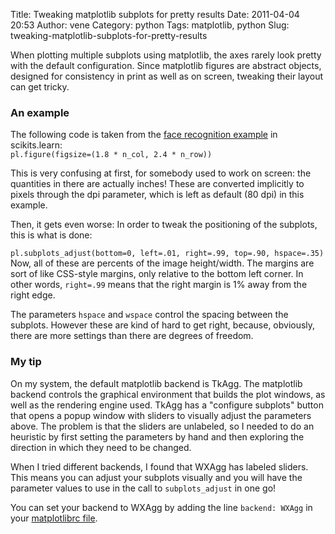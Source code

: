 Title: Tweaking matplotlib subplots for pretty results
Date: 2011-04-04 20:53
Author: vene
Category: python
Tags: matplotlib, python
Slug: tweaking-matplotlib-subplots-for-pretty-results

When plotting multiple subplots using matplotlib, the axes rarely look
pretty with the default configuration. Since matplotlib figures are
abstract objects, designed for consistency in print as well as on
screen, tweaking their layout can get tricky.

### An example

The following code is taken from the [face recognition example][] in
scikits.learn:  
`pl.figure(figsize=(1.8 * n_col, 2.4 * n_row))`

This is very confusing at first, for somebody used to work on screen:
the quantities in there are actually inches! These are converted
implicitly to pixels through the dpi parameter, which is left as default
(80 dpi) in this example.

Then, it gets even worse: In order to tweak the positioning of the
subplots, this is what is done:  

`pl.subplots_adjust(bottom=0, left=.01, right=.99, top=.90, hspace=.35)`  
Now, all of these are percents of the image height/width. The margins
are sort of like CSS-style margins, only relative to the bottom left
corner. In other words, `right=.99` means that the right margin is 1%
away from the right edge.

The parameters `hspace` and `wspace` control the spacing between the
subplots. However these are kind of hard to get right, because,
obviously, there are more settings than there are degrees of freedom.

### My tip

On my system, the default matplotlib backend is TkAgg. The matplotlib
backend controls the graphical environment that builds the plot windows,
as well as the rendering engine used. TkAgg has a "configure subplots"
button that opens a popup window with sliders to visually adjust the
parameters above. The problem is that the sliders are unlabeled, so I
needed to do an heuristic by first setting the parameters by hand and
then exploring the direction in which they need to be changed.

When I tried different backends, I found that WXAgg has labeled sliders.
This means you can adjust your subplots visually and you will have the
parameter values to use in the call to `subplots_adjust` in one go!

You can set your backend to WXAgg by adding the line `backend: WXAgg` in
your [matplotlibrc file][].

  [face recognition example]: http://scikit-learn.sourceforge.net/auto_examples/applications/plot_face_recognition.html
    "face recognition example"
  [matplotlibrc file]: http://matplotlib.sourceforge.net/users/customizing.html#the-matplotlibrc-file
    "Customizing matplotlib"
